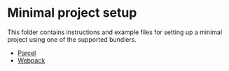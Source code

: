# Minimal project setup

This folder contains instructions and example files for setting up a minimal project using one of the supported bundlers.

* [Parcel](./minimal-parcel/SETUP.md)
* [Webpack](./minimal-webpack/SETUP.md)
